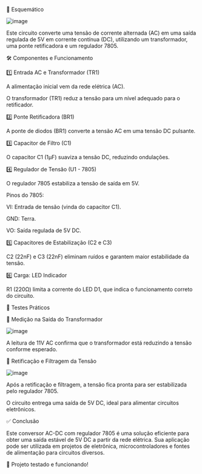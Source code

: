 

📜 Esquemático

![image](https://github.com/user-attachments/assets/611c4006-0028-473c-ac47-334ff36793c2)


Este circuito converte uma tensão de corrente alternada (AC) em uma saída regulada de 5V em corrente contínua (DC), utilizando um transformador, uma ponte retificadora e um regulador 7805.

🛠 Componentes e Funcionamento

1️⃣ Entrada AC e Transformador (TR1)

A alimentação inicial vem da rede elétrica (AC).

O transformador (TR1) reduz a tensão para um nível adequado para o retificador.

2️⃣ Ponte Retificadora (BR1)

A ponte de diodos (BR1) converte a tensão AC em uma tensão DC pulsante.

3️⃣ Capacitor de Filtro (C1)

O capacitor C1 (1µF) suaviza a tensão DC, reduzindo ondulações.

4️⃣ Regulador de Tensão (U1 - 7805)

O regulador 7805 estabiliza a tensão de saída em 5V.

Pinos do 7805:

VI: Entrada de tensão (vinda do capacitor C1).

GND: Terra.

VO: Saída regulada de 5V DC.

5️⃣ Capacitores de Estabilização (C2 e C3)

C2 (22nF) e C3 (22nF) eliminam ruídos e garantem maior estabilidade da tensão.

6️⃣ Carga: LED Indicador

R1 (220Ω) limita a corrente do LED D1, que indica o funcionamento correto do circuito.

🔬 Testes Práticos

📌 Medição na Saída do Transformador

![image](https://github.com/user-attachments/assets/1dfd02e0-064f-4cff-89c3-a515198d7736)



A leitura de 11V AC confirma que o transformador está reduzindo a tensão conforme esperado.

📌 Retificação e Filtragem da Tensão


![image](https://github.com/user-attachments/assets/54adad4e-9244-47a0-a950-f2f9dcd09064)



Após a retificação e filtragem, a tensão fica pronta para ser estabilizada pelo regulador 7805.

O circuito entrega uma saída de 5V DC, ideal para alimentar circuitos eletrônicos.

✅ Conclusão

Este conversor AC-DC com regulador 7805 é uma solução eficiente para obter uma saída estável de 5V DC a partir da rede elétrica. Sua aplicação pode ser utilizada em projetos de eletrônica, microcontroladores e fontes de alimentação para circuitos diversos.

🚀 Projeto testado e funcionando!
